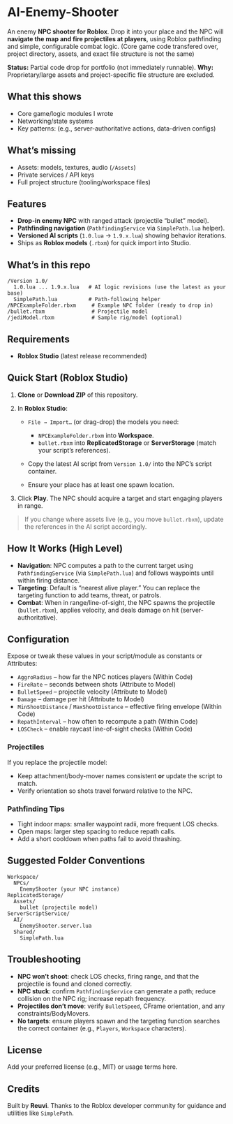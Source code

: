 # AI-Enemy-Shooter

An enemy **NPC shooter for Roblox**. Drop it into your place and the NPC will **navigate the map and fire projectiles at players**, using Roblox pathfinding and simple, configurable combat logic.
(Core game code transfered over, project directory, assets, and exact file structure is not the same)

**Status:** Partial code drop for portfolio (not immediately runnable).
**Why:** Proprietary/large assets and project-specific file structure are excluded.

## What this shows
- Core game/logic modules I wrote
- Networking/state systems
- Key patterns: (e.g., server-authoritative actions, data-driven configs)

## What’s missing
- Assets: models, textures, audio (`/Assets`)  
- Private services / API keys  
- Full project structure (tooling/workspace files)

## Features

- **Drop-in enemy NPC** with ranged attack (projectile “bullet” model).
- **Pathfinding navigation** (`PathfindingService` via `SimplePath.lua` helper).
- **Versioned AI scripts** (`1.0.lua` → `1.9.x.lua`) showing behavior iterations.
- Ships as **Roblox models** (`.rbxm`) for quick import into Studio.

## What’s in this repo

```
/Version 1.0/
  1.0.lua ... 1.9.x.lua   # AI logic revisions (use the latest as your base)
  SimplePath.lua          # Path-following helper
/NPCExampleFolder.rbxm     # Example NPC folder (ready to drop in)
/bullet.rbxm               # Projectile model
/jediModel.rbxm            # Sample rig/model (optional)
```

## Requirements

- **Roblox Studio** (latest release recommended)

## Quick Start (Roblox Studio)

1. **Clone** or **Download ZIP** of this repository.
2. In **Roblox Studio**:

   - `File → Import…` (or drag-drop) the models you need:

     - `NPCExampleFolder.rbxm` into **Workspace**.
     - `bullet.rbxm` into **ReplicatedStorage** or **ServerStorage** (match your script’s references).

   - Copy the latest AI script from `Version 1.0/` into the NPC’s script container.
   - Ensure your place has at least one spawn location.

3. Click **Play**. The NPC should acquire a target and start engaging players in range.

> If you change where assets live (e.g., you move `bullet.rbxm`), update the references in the AI script accordingly.

## How It Works (High Level)

- **Navigation**: NPC computes a path to the current target using `PathfindingService` (via `SimplePath.lua`) and follows waypoints until within firing distance.
- **Targeting**: Default is “nearest alive player.” You can replace the targeting function to add teams, threat, or patrols.
- **Combat**: When in range/line-of-sight, the NPC spawns the projectile (`bullet.rbxm`), applies velocity, and deals damage on hit (server-authoritative).

## Configuration

Expose or tweak these values in your script/module as constants or Attributes:

- `AggroRadius` – how far the NPC notices players (Within Code)
- `FireRate` – seconds between shots (Attribute to Model)
- `BulletSpeed` – projectile velocity (Attribute to Model)
- `Damage` – damage per hit (Attribute to Model)
- `MinShootDistance` / `MaxShootDistance` – effective firing envelope (Within Code)
- `RepathInterval` – how often to recompute a path (Within Code)
- `LOSCheck` – enable raycast line-of-sight checks (Within Code)

### Projectiles

If you replace the projectile model:

- Keep attachment/body-mover names consistent **or** update the script to match.
- Verify orientation so shots travel forward relative to the NPC.

### Pathfinding Tips

- Tight indoor maps: smaller waypoint radii, more frequent LOS checks.
- Open maps: larger step spacing to reduce repath calls.
- Add a short cooldown when paths fail to avoid thrashing.

## Suggested Folder Conventions

```
Workspace/
  NPCs/
    EnemyShooter (your NPC instance)
ReplicatedStorage/
  Assets/
    bullet (projectile model)
ServerScriptService/
  AI/
    EnemyShooter.server.lua
  Shared/
    SimplePath.lua
```

## Troubleshooting

- **NPC won’t shoot**: check LOS checks, firing range, and that the projectile is found and cloned correctly.
- **NPC stuck**: confirm `PathfindingService` can generate a path; reduce collision on the NPC rig; increase repath frequency.
- **Projectiles don’t move**: verify `BulletSpeed`, CFrame orientation, and any constraints/BodyMovers.
- **No targets**: ensure players spawn and the targeting function searches the correct container (e.g., `Players`, `Workspace` characters).

## License

Add your preferred license (e.g., MIT) or usage terms here.

## Credits

Built by **Reuvi**. Thanks to the Roblox developer community for guidance and utilities like `SimplePath`.
